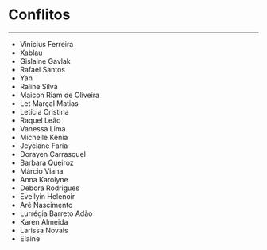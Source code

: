 # Conflitos

-----

- Vinicius Ferreira
- Xablau
- Gislaine Gavlak
- Rafael Santos
- Yan
- Raline Silva
- Maicon Riam de Oliveira
- Let Marçal Matias
- Letícia Cristina
- Raquel Leão
- Vanessa Lima
- Michelle Kênia
- Jeyciane Faria
- Dorayen Carrasquel
- Barbara Queiroz
- Márcio Viana
- Anna Karolyne
- Debora Rodrigues
- Evellyin Helenoir
- Arê Nascimento
- Lurrégia Barreto Adão
- Karen Almeida
- Larissa Novais
- Elaine
